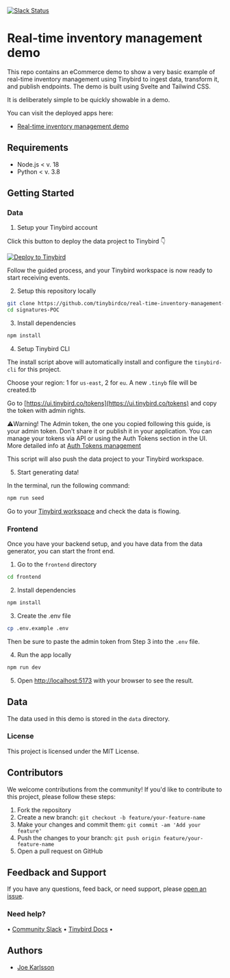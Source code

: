 <p>
  <a href="https://www.tinybird.co/join-our-slack-community"><img alt="Slack Status" src="https://img.shields.io/badge/slack-chat-1FCC83?style=flat&logo=slack"></a>
</p>

# Real-time inventory management demo

This repo contains an eCommerce demo to show a very basic example of real-time inventory management using Tinybird to ingest data, transform it, and publish endpoints. The demo is built using Svelte and Tailwind CSS.

It is deliberately simple to be quickly showable in a demo.

You can visit the deployed apps here:

- [Real-time inventory management demo](https://ecommerce-svelte-rho.vercel.app/)

## Requirements

- Node.js < v. 18
- Python < v. 3.8

## Getting Started

### Data

1. Setup your Tinybird account

Click this button to deploy the data project to Tinybird 👇

[![Deploy to Tinybird](https://cdn.tinybird.co/button)](https://ui.tinybird.co/workspaces/new?name=real_time_inventory_management_system)

Follow the guided process, and your Tinybird workspace is now ready to start receiving events.

2. Setup this repository locally

```bash
git clone https://github.com/tinybirdco/real-time-inventory-management-system
cd signatures-POC
```

3. Install dependencies

```bash
npm install
```

4. Setup Tinybird CLI

The install script above will automatically install and configure the `tinybird-cli` for this project.

Choose your region: 1 for `us-east`, 2 for `eu`. A new `.tinyb` file will be created.tb

Go to [https://ui.tinybird.co/tokens](https://ui.tinybird.co/tokens) and copy the token with admin rights.

⚠️Warning! The Admin token, the one you copied following this guide, is your admin token. Don't share it or publish it in your application. You can manage your tokens via API or using the Auth Tokens section in the UI. More detailed info at [Auth Tokens management](https://www.tinybird.co/docs/api-reference/token-api.html)

This script will also push the data project to your Tinybird workspace.

5. Start generating data!

In the terminal, run the following command:

```bash
npm run seed
```

Go to your [Tinybird workspace](https://ui.tinybird.co) and check the data is flowing.

### Frontend

Once you have your backend setup, and you have data from the data generator, you can start the front end.

1. Go to the `frontend` directory

```bash
cd frontend
```

2. Install dependencies

```bash
npm install
```

3. Create the .env file

```bash
cp .env.example .env
```

Then be sure to paste the admin token from Step 3 into the `.env` file.

4. Run the app locally

```bash
npm run dev
```

5. Open [http://localhost:5173](http://localhost:5173) with your browser to see the result.

## Data

The data used in this demo is stored in the `data` directory.

### License

This project is licensed under the MIT License.

## Contributors

We welcome contributions from the community! If you'd like to contribute to this project, please follow these steps:

1. Fork the repository
2. Create a new branch: `git checkout -b feature/your-feature-name`
3. Make your changes and commit them: `git commit -am 'Add your feature'`
4. Push the changes to your branch: `git push origin feature/your-feature-name`
5. Open a pull request on GitHub

## Feedback and Support

If you have any questions, feed back, or need support, please [open an issue](https://github.com/tinybirdco/real-time-inventory-management-system/issues/new).

### Need help?

&bull; [Community Slack](https://www.tinybird.co/join-our-slack-community) &bull; [Tinybird Docs](https://docs.tinybird.co/) &bull;

## Authors

- [Joe Karlsson](https://github.com/joekarlsson)
